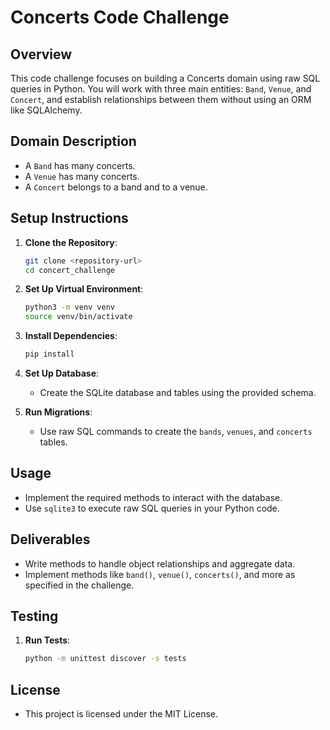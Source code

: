 # Concerts Code Challenge

## Overview
This code challenge focuses on building a Concerts domain using raw SQL queries in Python. You will work with three main entities: `Band`, `Venue`, and `Concert`, and establish relationships between them without using an ORM like SQLAlchemy.

## Domain Description
- A `Band` has many concerts.
- A `Venue` has many concerts.
- A `Concert` belongs to a band and to a venue.

## Setup Instructions

1. **Clone the Repository**:
   ```bash
   git clone <repository-url>
   cd concert_challenge
   ```

2. **Set Up Virtual Environment**:
   ```bash
   python3 -m venv venv
   source venv/bin/activate
   ```

3. **Install Dependencies**:
   ```bash
   pip install 
   ```

4. **Set Up Database**:
   - Create the SQLite database and tables using the provided schema.

5. **Run Migrations**:
   - Use raw SQL commands to create the `bands`, `venues`, and `concerts` tables.

## Usage

- Implement the required methods to interact with the database.
- Use `sqlite3` to execute raw SQL queries in your Python code.

## Deliverables

- Write methods to handle object relationships and aggregate data.
- Implement methods like `band()`, `venue()`, `concerts()`, and more as specified in the challenge.

## Testing

1. **Run Tests**:
   ```bash
   python -m unittest discover -s tests
   ```

## License
 - This project is licensed under the MIT License.